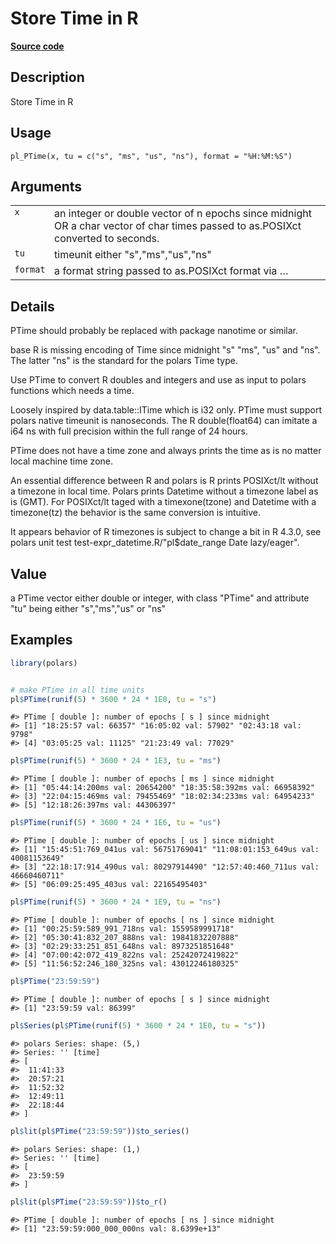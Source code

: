 
# Store Time in R

[**Source code**](https://github.com/pola-rs/r-polars/tree/53c7d964901ed4a019998e89aff8c6d44691d793/R/PTime.R#L72)

## Description

Store Time in R

## Usage

<pre><code class='language-R'>pl_PTime(x, tu = c("s", "ms", "us", "ns"), format = "%H:%M:%S")
</code></pre>

## Arguments

<table>
<tr>
<td style="white-space: nowrap; font-family: monospace; vertical-align: top">
<code id="pl_PTime_:_x">x</code>
</td>
<td>
an integer or double vector of n epochs since midnight OR a char vector
of char times passed to as.POSIXct converted to seconds.
</td>
</tr>
<tr>
<td style="white-space: nowrap; font-family: monospace; vertical-align: top">
<code id="pl_PTime_:_tu">tu</code>
</td>
<td>
timeunit either "s","ms","us","ns"
</td>
</tr>
<tr>
<td style="white-space: nowrap; font-family: monospace; vertical-align: top">
<code id="pl_PTime_:_format">format</code>
</td>
<td>
a format string passed to as.POSIXct format via …
</td>
</tr>
</table>

## Details

PTime should probably be replaced with package nanotime or similar.

base R is missing encoding of Time since midnight "s" "ms", "us" and
"ns". The latter "ns" is the standard for the polars Time type.

Use PTime to convert R doubles and integers and use as input to polars
functions which needs a time.

Loosely inspired by data.table::ITime which is i32 only. PTime must
support polars native timeunit is nanoseconds. The R double(float64) can
imitate a i64 ns with full precision within the full range of 24 hours.

PTime does not have a time zone and always prints the time as is no
matter local machine time zone.

An essential difference between R and polars is R prints POSIXct/lt
without a timezone in local time. Polars prints Datetime without a
timezone label as is (GMT). For POSIXct/lt taged with a timexone(tzone)
and Datetime with a timezone(tz) the behavior is the same conversion is
intuitive.

It appears behavior of R timezones is subject to change a bit in R
4.3.0, see polars unit test test-expr_datetime.R/"pl$date_range Date
lazy/eager".

## Value

a PTime vector either double or integer, with class "PTime" and
attribute "tu" being either "s","ms","us" or "ns"

## Examples

``` r
library(polars)


# make PTime in all time units
pl$PTime(runif(5) * 3600 * 24 * 1E0, tu = "s")
```

    #> PTime [ double ]: number of epochs [ s ] since midnight
    #> [1] "18:25:57 val: 66357" "16:05:02 val: 57902" "02:43:18 val: 9798" 
    #> [4] "03:05:25 val: 11125" "21:23:49 val: 77029"

``` r
pl$PTime(runif(5) * 3600 * 24 * 1E3, tu = "ms")
```

    #> PTime [ double ]: number of epochs [ ms ] since midnight
    #> [1] "05:44:14:200ms val: 20654200" "18:35:58:392ms val: 66958392"
    #> [3] "22:04:15:469ms val: 79455469" "18:02:34:233ms val: 64954233"
    #> [5] "12:18:26:397ms val: 44306397"

``` r
pl$PTime(runif(5) * 3600 * 24 * 1E6, tu = "us")
```

    #> PTime [ double ]: number of epochs [ us ] since midnight
    #> [1] "15:45:51:769_041us val: 56751769041" "11:08:01:153_649us val: 40081153649"
    #> [3] "22:18:17:914_490us val: 80297914490" "12:57:40:460_711us val: 46660460711"
    #> [5] "06:09:25:495_403us val: 22165495403"

``` r
pl$PTime(runif(5) * 3600 * 24 * 1E9, tu = "ns")
```

    #> PTime [ double ]: number of epochs [ ns ] since midnight
    #> [1] "00:25:59:589_991_718ns val: 1559589991718" 
    #> [2] "05:30:41:832_207_888ns val: 19841832207888"
    #> [3] "02:29:33:251_851_648ns val: 8973251851648" 
    #> [4] "07:00:42:072_419_822ns val: 25242072419822"
    #> [5] "11:56:52:246_180_325ns val: 43012246180325"

``` r
pl$PTime("23:59:59")
```

    #> PTime [ double ]: number of epochs [ s ] since midnight
    #> [1] "23:59:59 val: 86399"

``` r
pl$Series(pl$PTime(runif(5) * 3600 * 24 * 1E0, tu = "s"))
```

    #> polars Series: shape: (5,)
    #> Series: '' [time]
    #> [
    #>  11:41:33
    #>  20:57:21
    #>  11:52:32
    #>  12:49:11
    #>  22:18:44
    #> ]

``` r
pl$lit(pl$PTime("23:59:59"))$to_series()
```

    #> polars Series: shape: (1,)
    #> Series: '' [time]
    #> [
    #>  23:59:59
    #> ]

``` r
pl$lit(pl$PTime("23:59:59"))$to_r()
```

    #> PTime [ double ]: number of epochs [ ns ] since midnight
    #> [1] "23:59:59:000_000_000ns val: 8.6399e+13"
